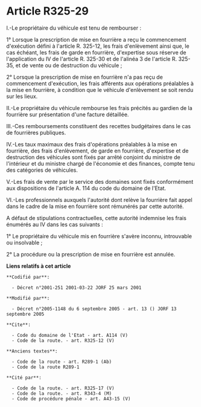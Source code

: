 # Article R325-29

I.-Le propriétaire du véhicule est tenu de rembourser : 

1° Lorsque la prescription de mise en fourrière a reçu le commencement d'exécution défini à l'article R. 325-12, les frais
d'enlèvement ainsi que, le cas échéant, les frais de garde en fourrière, d'expertise sous réserve de l'application du IV de
l'article R. 325-30 et de l'alinéa 3 de l'article R. 325-35, et de vente ou de destruction du véhicule ; 

2° Lorsque la prescription de mise en fourrière n'a pas reçu de commencement d'exécution, les frais afférents aux opérations
préalables à la mise en fourrière, à condition que le véhicule d'enlèvement se soit rendu sur les lieux. 

II.-Le propriétaire du véhicule rembourse les frais précités au gardien de la fourrière sur présentation d'une facture
détaillée. 

III.-Ces remboursements constituent des recettes budgétaires dans le cas de fourrières publiques. 

IV.-Les taux maximaux des frais d'opérations préalables à la mise en fourrière, des frais d'enlèvement, de garde en
fourrière, d'expertise et de destruction des véhicules sont fixés par arrêté conjoint du ministre de l'intérieur et du
ministre chargé de l'économie et des finances, compte tenu des catégories de véhicules. 

V.-Les frais de vente par le service des domaines sont fixés conformément aux dispositions de l'article A. 114 du code du
domaine de l'Etat. 

VI.-Les professionnels auxquels l'autorité dont relève la fourrière fait appel dans le cadre de la mise en fourrière sont
rémunérés par cette autorité. 

A défaut de stipulations contractuelles, cette autorité indemnise les frais énumérés au IV dans les cas suivants : 

1° Le propriétaire du véhicule mis en fourrière s'avère inconnu, introuvable ou insolvable ; 

2° La procédure ou la prescription de mise en fourrière est annulée.

**Liens relatifs à cet article**

	**Codifié par**:

	  - Décret n°2001-251 2001-03-22 JORF 25 mars 2001

	**Modifié par**:

	  - Décret n°2005-1148 du 6 septembre 2005 - art. 13 () JORF 13 septembre 2005

	**Cite**:

	  - Code du domaine de l'Etat - art. A114 (V)
	  - Code de la route. - art. R325-12 (V)

	**Anciens textes**:

	  - Code de la route - art. R289-1 (Ab)
	  - Code de la route R289-1

	**Cité par**:

	  - Code de la route. - art. R325-17 (V)
	  - Code de la route. - art. R343-4 (M)
	  - Code de procédure pénale - art. A43-15 (V)
